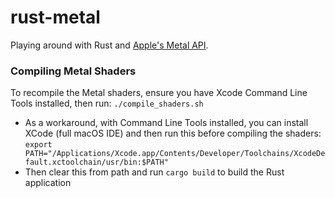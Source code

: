 # rust-metal
Playing around with Rust and [Apple's Metal API](https://developer.apple.com/documentation/metal/performing_calculations_on_a_gpu?language=objc).

### Compiling Metal Shaders
To recompile the Metal shaders, ensure you have Xcode Command Line Tools installed, then run:
```./compile_shaders.sh```
- As a workaround, with Command Line Tools installed, you can install XCode (full macOS IDE) and then run this before compiling the shaders: ```export PATH="/Applications/Xcode.app/Contents/Developer/Toolchains/XcodeDefault.xctoolchain/usr/bin:$PATH"```
- Then clear this from path and run ```cargo build``` to build the Rust application
